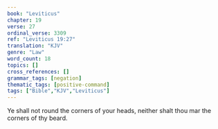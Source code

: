 ```yaml
---
book: "Leviticus"
chapter: 19
verse: 27
ordinal_verse: 3309
ref: "Leviticus 19:27"
translation: "KJV"
genre: "Law"
word_count: 18
topics: []
cross_references: []
grammar_tags: [negation]
thematic_tags: [positive-command]
tags: ["Bible","KJV","Leviticus"]
---
```

Ye shall not round the corners of your heads, neither shalt thou mar the corners of thy beard.
